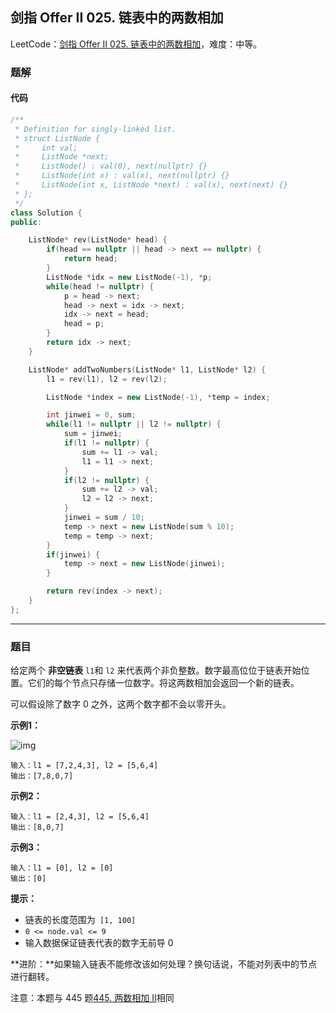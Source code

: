 ## 剑指 Offer II 025. 链表中的两数相加

LeetCode：[剑指 Offer II 025. 链表中的两数相加](https://leetcode.cn/problems/lMSNwu/)，难度：中等。

### 题解

#### 代码

```c++
/**
 * Definition for singly-linked list.
 * struct ListNode {
 *     int val;
 *     ListNode *next;
 *     ListNode() : val(0), next(nullptr) {}
 *     ListNode(int x) : val(x), next(nullptr) {}
 *     ListNode(int x, ListNode *next) : val(x), next(next) {}
 * };
 */
class Solution {
public:

    ListNode* rev(ListNode* head) {
        if(head == nullptr || head -> next == nullptr) {
            return head;
        }
        ListNode *idx = new ListNode(-1), *p;
        while(head != nullptr) {
            p = head -> next;
            head -> next = idx -> next;
            idx -> next = head;
            head = p;
        }
        return idx -> next;
    }

    ListNode* addTwoNumbers(ListNode* l1, ListNode* l2) {
        l1 = rev(l1), l2 = rev(l2);

        ListNode *index = new ListNode(-1), *temp = index;

        int jinwei = 0, sum;
        while(l1 != nullptr || l2 != nullptr) {
            sum = jinwei;
            if(l1 != nullptr) {
                sum += l1 -> val;
                l1 = l1 -> next;
            }
            if(l2 != nullptr) {
                sum += l2 -> val;
                l2 = l2 -> next;
            }
            jinwei = sum / 10;
            temp -> next = new ListNode(sum % 10);
            temp = temp -> next;
        }
        if(jinwei) {
            temp -> next = new ListNode(jinwei);
        }

        return rev(index -> next);
    }
};
```



---



### 题目

给定两个 **非空链表** `l1`和 `l2` 来代表两个非负整数。数字最高位位于链表开始位置。它们的每个节点只存储一位数字。将这两数相加会返回一个新的链表。

可以假设除了数字 0 之外，这两个数字都不会以零开头。

 

**示例1：**

![img](https://gitee.com/xwl66/leetcode/raw/master/image/jianZhiOfferII025-1626420025-fZfzMX-image.png)

```
输入：l1 = [7,2,4,3], l2 = [5,6,4]
输出：[7,8,0,7]
```

**示例2：**

```
输入：l1 = [2,4,3], l2 = [5,6,4]
输出：[8,0,7]
```

**示例3：**

```
输入：l1 = [0], l2 = [0]
输出：[0]
```

 

**提示：**

- 链表的长度范围为` [1, 100]`
- `0 <= node.val <= 9`
- 输入数据保证链表代表的数字无前导 0

 

**进阶：**如果输入链表不能修改该如何处理？换句话说，不能对列表中的节点进行翻转。

 

注意：本题与 445 题[445. 两数相加 II](https://leetcode-cn.com/problems/add-two-numbers-ii/)相同


